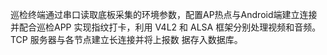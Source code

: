 巡检终端通过串口读取底板采集的环境参数，配置AP热点与Android端建立连接并配合巡检APP 实现指纹打卡，利用 V4L2 和 ALSA 框架分别处理视频和音频。TCP 服务器与各节点建立长连接并将上报数 据存入数据库。